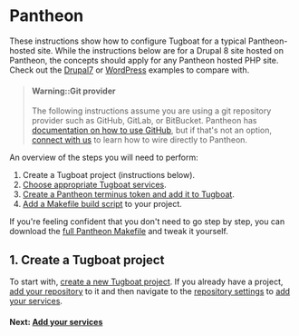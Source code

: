 # Pantheon

These instructions show how to configure Tugboat for a typical Pantheon-hosted
site. While the instructions below are for a Drupal 8 site hosted on Pantheon,
the concepts should apply for any Pantheon hosted PHP site. Check out the
[Drupal7](../drupal7/index.md) or [WordPress](../wordpress/index.md) examples to
compare with.

> #### Warning::Git provider
> The following instructions assume you are using a git repository provider such
> as GitHub, GitLab, or BitBucket. Pantheon has [documentation on how to use
> GitHub](https://pantheon.io/docs/guides/build-tools/), but if that's not an
> option, [connect with us](/support/index.md) to learn how to wire directly to
> Pantheon.

An overview of the steps you will need to perform:

1. Create a Tugboat project (instructions below).
2. [Choose appropriate Tugboat services](add-services/index.md).
3. [Create a Pantheon terminus token and add it to Tugboat](configure-terminus/index.md).
4. [Add a Makefile build script](add-build-script/index.md) to your project.

If you're feeling confident that you don't need to go step by step, you can
download the [full Pantheon Makefile](full-makefile/index.md) and tweak it yourself. 

## 1. Create a Tugboat project

To start with, [create a new Tugboat project](../../getting-started/create-a-project/index.md). 
If you already have a project, [add your repository](../../tugboat-dashboard/repositories/index.md)
to it and then navigate to the [repository settings](../../tugboat-dashboard/repositories/settings/index.md)
to [add your services](add-services/index.md).

#### Next: [Add your services](add-services/index.md)
